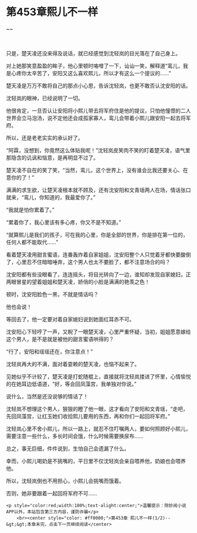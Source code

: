 # 第453章熙儿不一样
~~
    	    <p name="pagetop" href="javascript:void(0);" onclick="return false" style="line-height: 35px;padding: 10px;color: #333;"> </p><p>只是，楚天凌还没来得及说话，就已经感觉到沈轻岚的目光落在了自己身上。</p><p>对上她那笑意盈盈的眸子，他心里顿时咯噔了一下，讪讪一笑，解释道“鸾儿，我是心疼你太辛苦了，安阳又这么喜欢熙儿，所以才有这么一个提议的……”</p><p>楚天凌是万万不敢将自己的那点小心思，告诉沈轻岚，也更不敢否认沈安阳的话。</p><p>沈轻岚的眼神，已经说明了一切。</p><p>他很肯定，一旦否认让安阳将小熙儿带去将军府住是他的提议，只怕他憧憬的二人世界会立马泡汤，说不定他还会成孤家寡人，鸾儿会带着小熙儿跟安阳一起去将军府。</p><p>所以，还是老老实实的承认好了。</p><p>“阿霖，没想到，你竟然这么体贴我呢！”沈轻岚皮笑肉不笑的盯着楚天凌，语气里那隐含的讥讽和恼意，是再明显不过了。</p><p>楚天凌不自在的笑了笑，“当然，鸾儿，这个世界上，没有谁会比我还要关心、在意你的了！”</p><p>满满的求生欲，让楚天凌根本就不顾及，还有沈安阳和文青瑶两人在场，情话张口就来，“鸾儿，你知道的，我最爱你了。”</p><p>“我就是怕你累着了。”</p><p>“累着你了，我心里该有多心疼，你又不是不知道。”</p><p>“就算熙儿是我们的孩子，可在我的心里，你是全部的世界，你是排在第一位的，任何人都不能取代……”</p><p>看着楚天凌用甜言蜜语，连番轰炸着自家姐姐，沈安阳整个人只觉着牙都快要酸倒了，心里忍不住暗暗唾弃，这个男人也太不要脸了，都不注意场合的吗？</p><p>沈安阳都有些没眼看了，连连摇头，将目光转向了一边，谁知却发现自家媳妇，正两眼冒星的望着姐姐和楚天凌，娇俏的小脸是满满的艳羡之色！</p><p>顿时，沈安阳脸色一黑，不就是情话吗？</p><p>他也会说！</p><p>等回去了，他一定要对着自家媳妇说到她面红耳赤不可。</p><p>沈安阳心下轻哼了一声，又睨了一眼楚天凌，心里严重怀疑，当初，姐姐愿意嫁给这个男人，是不是就是被他的甜言蜜语哄得的？</p><p>“行了，安阳和瑶瑶还在，你注意点！”</p><p>沈轻岚再大的不满，面对着耍赖的楚天凌，也恼不起来了。</p><p>见她似乎不计较了，楚天凌是打蛇随棍上，直接就将沈轻岚搂进了怀里，心情愉悦的在她耳边低语道，“好，等会回凤藻宫，我单独对你说。”</p><p>说什么，当然是还没说够的情话了！</p><p>沈轻岚不想理这个男人，狠狠的瞪了他一眼，这才看向了安阳和文青瑶，“走吧，先回凤藻宫，让红玉她们收拾熙儿要用的东西，再和你们一起回将军府。”</p><p>沈轻岚心里不舍小熙儿，所以一路上，就忍不住叮嘱两人，要如何照顾好小熙儿，需要注意一些什么，多长时间会饿，什么时候需要换尿布……</p><p>总之，事无巨细，件件说到，生怕自己会遗漏了什么。</p><p>幸而，小熙儿喝奶是不挑嘴的，平日里不仅沈轻岚会亲自喂养他，奶娘也会喂养他。</p><p>所以，沈轻岚倒也不用担心，小熙儿会挑嘴而饿着。</p><p>否则，她非要跟着一起回将军府不可……</p>
    	
   	<p style="color:red;width:100%;text-alight:center;">温馨提示：除妙阅小说APP以外，本站包含第三方内容，谨防诈骗</p>
    	<br><center style="color: #ff0000;">第453章 熙儿不一样(1/2)--&gt;&gt;本章未完，点击下一页继续阅读</center>
    	